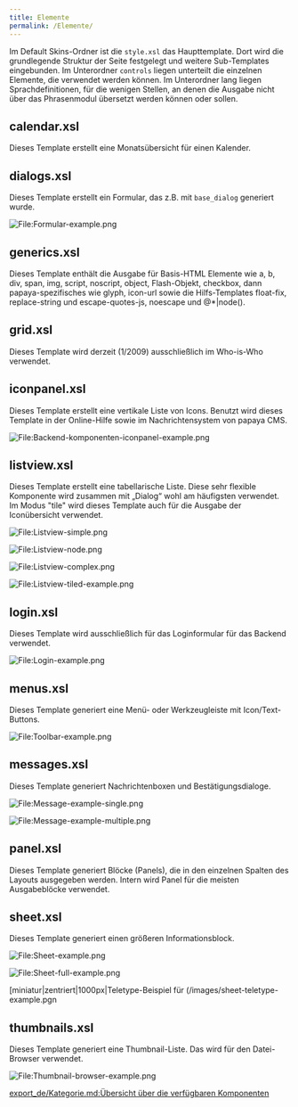 ```yaml
---
title: Elemente
permalink: /Elemente/
---
```


Im Default Skins-Ordner ist die `style.xsl` das Haupttemplate. Dort wird die grundlegende Struktur der Seite festgelegt und weitere Sub-Templates eingebunden. Im Unterordner `controls` liegen unterteilt die einzelnen Elemente, die verwendet werden können. Im Unterordner lang liegen Sprachdefinitionen, für die wenigen Stellen, an denen die Ausgabe nicht über das Phrasenmodul übersetzt werden können oder sollen.

calendar.xsl
------------

Dieses Template erstellt eine Monatsübersicht für einen Kalender.

dialogs.xsl
-----------

Dieses Template erstellt ein Formular, das z.B. mit `base_dialog` generiert wurde.

![File:Formular-example.png](images/Formular-example.png)

generics.xsl
------------

Dieses Template enthält die Ausgabe für Basis-HTML Elemente wie a, b, div, span, img, script, noscript, object, Flash-Objekt, checkbox, dann papaya-spezifisches wie glyph, icon-url sowie die Hilfs-Templates float-fix, replace-string und escape-quotes-js, noescape und @\*|node().

grid.xsl
--------

Dieses Template wird derzeit (1/2009) ausschließlich im Who-is-Who verwendet.

iconpanel.xsl
-------------

Dieses Template erstellt eine vertikale Liste von Icons. Benutzt wird dieses Template in der Online-Hilfe sowie im Nachrichtensystem von papaya CMS.

![File:Backend-komponenten-iconpanel-example.png](images/Backend-komponenten-iconpanel-example.png)

listview.xsl
------------

Dieses Template erstellt eine tabellarische Liste. Diese sehr flexible Komponente wird zusammen mit „Dialog“ wohl am häufigsten verwendet. Im Modus "tile" wird dieses Template auch für die Ausgabe der Iconübersicht verwendet.

![File:Listview-simple.png](images/Listview-simple.png)

![File:Listview-node.png](images/Listview-node.png)

![File:Listview-complex.png](images/Listview-complex.png)

![File:Listview-tiled-example.png](images/Listview-tiled-example.png)

login.xsl
---------

Dieses Template wird ausschließlich für das Loginformular für das Backend verwendet.

![File:Login-example.png](images/Login-example.png)

menus.xsl
---------

Dieses Template generiert eine Menü- oder Werkzeugleiste mit Icon/Text-Buttons.

![File:Toolbar-example.png](images/Toolbar-example.png)

messages.xsl
------------

Dieses Template generiert Nachrichtenboxen und Bestätigungsdialoge.

![File:Message-example-single.png](images/Message-example-single.png)

![File:Message-example-multiple.png](images/Message-example-multiple.png)

panel.xsl
---------

Dieses Template generiert Blöcke (Panels), die in den einzelnen Spalten des Layouts ausgegeben werden. Intern wird Panel für die meisten Ausgabeblöcke verwendet.

sheet.xsl
---------

Dieses Template generiert einen größeren Informationsblock.

![File:Sheet-example.png](images/Sheet-example.png)

![File:Sheet-full-example.png](images/Sheet-full-example.png)

[miniatur|zentriert|1000px|Teletype-Beispiel für (/images/sheet-teletype-example.pgn

thumbnails.xsl
--------------

Dieses Template generiert eine Thumbnail-Liste. Das wird für den Datei-Browser verwendet.

![File:Thumbnail-browser-example.png](/images/Thumbnail-browser-example.png)

[export_de/Kategorie.md:Übersicht über die verfügbaren Komponenten](export_de/Kategorie.md:Übersicht_über_die_verfügbaren_Komponenten )
